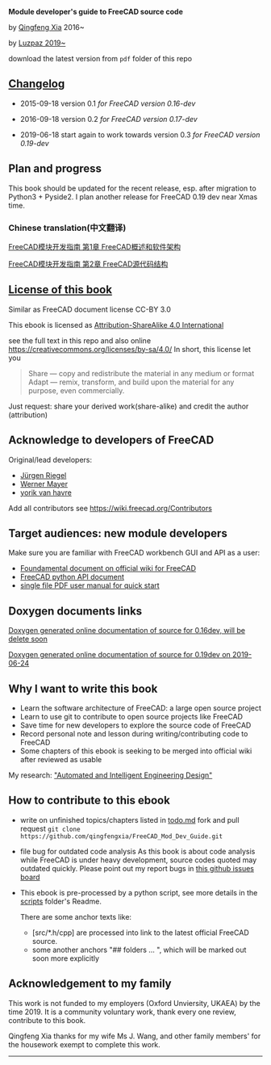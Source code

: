 **Module developer's guide to FreeCAD source code**

by [Qingfeng Xia](https://www.researchgate.net/profile/Qingfeng_Xia) 2016~

by [Luzpaz 2019~](https://github.com/luzpaz)

download the latest version from `pdf` folder of this repo

## [Changelog](./changelog.md)
- 2015-09-18 version 0.1 *for FreeCAD version 0.16-dev*

- 2016-09-18 version 0.2 *for FreeCAD version 0.17-dev*

- 2019-06-18 start again to work towards version 0.3 *for FreeCAD version 0.19-dev*

## Plan and progress

This book should be updated for the recent release, esp. after migration to Python3 + Pyside2. I plan another release for FreeCAD 0.19 dev near Xmas time.

### Chinese translation(中文翻译)

[FreeCAD模块开发指南 第1章 FreeCAD概述和软件架构](https://www.jianshu.com/p/68d9858d72c5)

[FreeCAD模块开发指南 第2章 FreeCAD源代码结构](https://www.jianshu.com/p/29775f44cc17)

## [License of this book](http://creativecommons.org/licenses/sa/4.0/)

Similar as FreeCAD document license CC-BY 3.0

This ebook is licensed as [Attribution-ShareAlike 4.0 International](https://creativecommons.org/licenses/by-sa/4.0/)

see the full  text in this repo and also online  <https://creativecommons.org/licenses/by-sa/4.0/>
In short, this license let you 
> Share — copy and redistribute the material in any medium or format
> Adapt — remix, transform, and build upon the material for any purpose, even commercially. 

Just request: share your derived work(share-alike) and credit the author (attribution)

## Acknowledge to developers of FreeCAD

Original/lead developers:

- [Jürgen Riegel](http://juergen-riegel.net/)
- [Werner Mayer]()
- [yorik van havre](https://www.facebook.com/yorikvanhavre)

Add all contributors see <https://wiki.freecad.org/Contributors>

## Target audiences: new module developers

Make sure you are familiar with FreeCAD workbench GUI and API as a user:

- [Foundamental document on official wiki for FreeCAD](https://wiki.freecad.org)
- [FreeCAD python API document](https://api.freecad.org)
- [single file PDF user manual for quick start](http://sourceforge.net/projects/free-cad/files/FreeCAD%20Documentation/)

## Doxygen documents links

[Doxygen generated online documentation of source  for 0.16dev, will be delete soon](https://www.iesensor.com/FreeCADDoc/0.16-dev/)

[Doxygen generated online documentation of source  for 0.19dev on 2019-06-24](https://www.iesensor.com/FreeCADDoc/0.19/modules.html)

## Why I want to write this book

- Learn the software architecture of FreeCAD: a large open source project
- Learn to use git to contribute to open source projects like FreeCAD
- Save time for new developers to explore the source code of FreeCAD
- Record personal note and lesson during writing/contributing code to FreeCAD
- Some chapters of this ebook is seeking to be merged into official wiki after reviewed as usable

My research: ["Automated and Intelligent Engineering Design"](https://www.researchgate.net/project/Automated-and-Intelligent-Enigneering-Design)

## How to contribute to this ebook

- write on unfinished topics/chapters listed in [todo.md](./todo.md)
  fork and pull request `git clone https://github.com/qingfengxia/FreeCAD_Mod_Dev_Guide.git`

- file bug for outdated code analysis
  As this book is about code analysis while FreeCAD is under heavy development, source codes quoted may outdated quickly.
  Please point out my report bugs in [ this github issues board](https://github.com/qingfengxia/FreeCAD_Mod_Dev_Guide/issues)
  
- This ebook is pre-processed by a python script, see more details in the [scripts](https://github.com/qingfengxia/FreeCAD_Mod_Dev_Guide/tree/master/scripts) folder's Readme.

  There are some anchor texts like:

  -  [src/*.h/cpp] are processed into link to the latest official FreeCAD source.
  - some another anchors "## folders ... ", which will be marked out soon more explicitly

## Acknowledgement to my family

This work is not funded to my employers (Oxford Unviersity, UKAEA) by the time 2019. It is a community voluntary work, thank every one review, contribute to this book.

Qingfeng Xia thanks for my wife Ms J. Wang, and other family members' for the housework exempt to complete this work.

****************************************************
